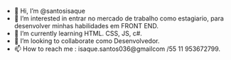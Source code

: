 - 👋 Hi, I’m @santosisaque
- 👀 I’m interested in  entrar no mercado de trabalho como estagiario, para desenvolver minhas habilidades em FRONT END.
- 🌱 I’m currently learning  HTML. CSS, JS,  c#.
- 💞️ I’m looking to collaborate  como Desenvolvedor.
- 📫 How to reach me : isaque.santos036@gmailcom /55 11 953672799.

<!---
santosisaque/santosisaque is a ✨ special ✨ repository because its `README.md` (this file) appears on your GitHub profile.
You can click the Preview link to take a look at your changes.
--->
